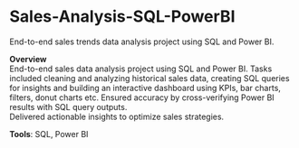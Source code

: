 # Sales-Analysis-SQL-PowerBI
End-to-end sales trends data analysis project using SQL and Power BI.  

**Overview**  
End-to-end sales data analysis project using SQL and Power BI. Tasks included cleaning and analyzing historical sales data, creating SQL queries for insights and building an interactive dashboard using KPIs, bar charts, filters, donut charts etc. Ensured accuracy by cross-verifying Power BI results with SQL query outputs.  
Delivered actionable insights to optimize sales strategies.  

**Tools**: SQL, Power BI
